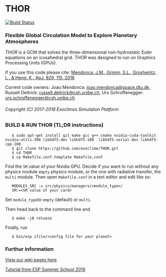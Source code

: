 # THOR #
[![Build Status](https://travis-ci.com/exoclime/THOR-dev.svg?token=tGqUSajNhVAPSfPqaERE&branch=master)](https://travis-ci.com/exoclime/THOR-dev)
### Flexible Global Circulation Model to Explore Planetary Atmospheres

*THOR* is a GCM that solves the three-dimensional non-hydrostatic Euler equations on an icosahedral grid. *THOR* was designed to run on Graphics Processing Units (GPUs).

If you use this code please cite: [Mendonca, J.M., Grimm, S.L., Grosheintz, L., & Heng, K., ApJ, 829, 115, 2016](http://iopscience.iop.org/article/10.3847/0004-637X/829/2/115/meta)

Current code owners: Joao Mendonca: joao.mendonca@space.dtu.dk, Russell Deitrick: russell.deitrick@csh.unibe.ch, Urs Schroffenegger: urs.schroffenegger@csh.unibe.ch

###### Copyright (C) 2017-2018 Exoclimes Simulation Platform ######

### BUILD & RUN THOR (TL;DR instructions)

```
   $ sudo apt-get install git make gcc g++ cmake nvidia-cuda-toolkit nvidia-utils-390 libhdf5-dev libhdf5-100  libhdf5-serial-dev libhdf5-cpp-100
   $ git clone https://github.com/exoclime/THOR.git
   $ cd THOR
   $ cp Makefile.conf.template Makefile.conf
```

Find the `SM` value of your Nvidia GPU. Decide if you want to run without any physics module `empty` physics module, or the one with radiative transfer, the `multi` module. Then open `Makefile.conf` in a text editor and edit like so:

```
   MODULES_SRC := src/physics/managers/<module_type>/
   SM:=<SM value of your card> 
``` 

Set `module_type`to `empty` (default) or `multi`.

Then head back to the command line and

```
   $ make -j8 release
```

Finally, run 
```
   $ bin/esp ifile/<config file for your planet>
```

### Furthur information

[View our wiki pages here](https://github.com/exoclime/THOR/wiki)

[Tutorial from ESP Summer School 2019](https://github.com/exoclime/THOR/blob/master/usingthor.pdf)
